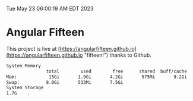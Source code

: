 Tue May 23 06:00:19 AM EDT 2023

# Angular Fifteen


This project is live at [https://angularfifteen.github.io](https://angularfifteen.github.io "fifteen!") thanks to Github.

```bash
System Memory
               total        used        free      shared  buff/cache   available
Mem:            15Gi       1.9Gi       4.2Gi       575Mi       9.2Gi        12Gi
Swap:          8.0Gi       533Mi       7.5Gi
System Storage
1.7G	.
